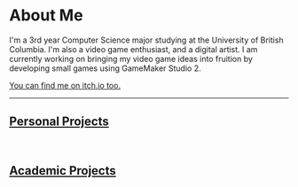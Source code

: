 # About Me

I'm a 3rd year Computer Science major studying at the University of British Columbia.
I'm also a video game enthusiast, and a digital artist. I am currently working on bringing my video game ideas into fruition by developing small games using GameMaker Studio 2.

[You can find me on itch.io too.](https://tocshi.itch.io/)

---

## [__Personal Projects__](./personal_projects.md)

<br>

## [__Academic Projects__](./academic_projects.md)
